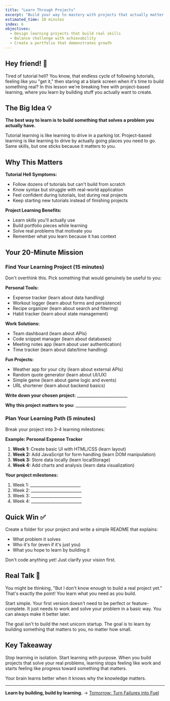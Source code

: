```yaml
---
title: "Learn Through Projects"
excerpt: "Build your way to mastery with projects that actually matter to you"
estimated_time: 20 minutes
index: 6
objectives:
  - Design learning projects that build real skills
  - Balance challenge with achievability
  - Create a portfolio that demonstrates growth
---
```


## Hey friend! 👋

Tired of tutorial hell? You know, that endless cycle of following tutorials, feeling like you "get it," then staring at a blank screen when it's time to build something real? In this lesson we're breaking free with project-based learning, where you learn by building stuff you actually want to create.

## The Big Idea 💡

**The best way to learn is to build something that solves a problem you actually have.**

Tutorial learning is like learning to drive in a parking lot. Project-based learning is like learning to drive by actually going places you need to go. Same skills, but one sticks because it matters to you.

## Why This Matters

**Tutorial Hell Symptoms:**

- Follow dozens of tutorials but can't build from scratch
- Know syntax but struggle with real-world application
- Feel confident during tutorials, lost during real projects
- Keep starting new tutorials instead of finishing projects

**Project Learning Benefits:**

- Learn skills you'll actually use
- Build portfolio pieces while learning
- Solve real problems that motivate you
- Remember what you learn because it has context

## Your 20-Minute Mission

### Find Your Learning Project (15 minutes)

Don't overthink this. Pick something that would genuinely be useful to you:

**Personal Tools:**

- Expense tracker (learn about data handling)
- Workout logger (learn about forms and persistence)
- Recipe organizer (learn about search and filtering)
- Habit tracker (learn about state management)

**Work Solutions:**

- Team dashboard (learn about APIs)
- Code snippet manager (learn about databases)
- Meeting notes app (learn about user authentication)
- Time tracker (learn about date/time handling)

**Fun Projects:**

- Weather app for your city (learn about external APIs)
- Random quote generator (learn about UI/UX)
- Simple game (learn about game logic and events)
- URL shortener (learn about backend basics)

**Write down your chosen project:** _________________________

**Why this project matters to you:** _________________________

### Plan Your Learning Path (5 minutes)

Break your project into 3-4 learning milestones:

**Example: Personal Expense Tracker**

1. **Week 1:** Create basic UI with HTML/CSS (learn layout)
2. **Week 2:** Add JavaScript for form handling (learn DOM manipulation)
3. **Week 3:** Store data locally (learn localStorage)
4. **Week 4:** Add charts and analysis (learn data visualization)

**Your project milestones:**

1. Week 1: _________________________
2. Week 2: _________________________
3. Week 3: _________________________
4. Week 4: _________________________

## Quick Win ✅

Create a folder for your project and write a simple README that explains:

- What problem it solves
- Who it's for (even if it's just you)
- What you hope to learn by building it

Don't code anything yet! Just clarify your vision first.

## Real Talk 💬

You might be thinking, "But I don't know enough to build a real project yet." That's exactly the point! You learn what you need as you build.

Start simple. Your first version doesn't need to be perfect or feature-complete. It just needs to work and solve your problem in a basic way. You can always make it better later.

The goal isn't to build the next unicorn startup. The goal is to learn by building something that matters to you, no matter how small.

## Key Takeaway

Stop learning in isolation. Start learning with purpose. When you build projects that solve your real problems, learning stops feeling like work and starts feeling like progress toward something that matters.

Your brain learns better when it knows why the knowledge matters.

---

**Learn by building, build by learning.** → [Tomorrow: Turn Failures into Fuel](./07-failure-learning)
